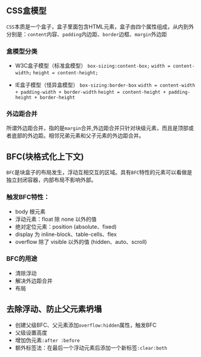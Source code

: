 ## CSS盒模型
`CSS`本质是一个盒子，盒子里面包含HTML元素，盒子由四个属性组成，从内到外分别是：`content`内容、`padding`内边距、`border`边框、`margin`外边距

### 盒模型分类
* W3C盒子模型（标准盒模型）
  `box-sizing:content-box;`
  `width = content-width;`
  `height = content-height;`

  

* IE盒子模型（怪异盒模型）
  `box-sizing:border-box`
  `width = content-width + padding-width + border-width`
  `height = content-height + padding-height + border-height`

### 外边距合并
所谓外边距合并，指的是`margin`合并,外边距合并只针对块级元素，而且是顶部或者底部的外边距。相邻兄弟元素和父子元素的外边距合并。

## BFC(块格式化上下文)
`BFC`是块盒子的布局发生，浮动互相交互的区域。具有`BFC`特性的元素可以看做是独立封闭容器，内部布局不影响外部。

### 触发BFC特性：
* body 根元素
* 浮动元素：float 除 none 以外的值
* 绝对定位元素：position (absolute、fixed)
* display 为 inline-block、table-cells、flex
* overflow 除了 visible 以外的值 (hidden、auto、scroll)

### BFC的用途
* 清除浮动
* 解决外边距合并
* 布局

## 去除浮动、防止父元素坍塌
* 创建父级BFC、父元素添加`overflow:hidden`属性，触发BFC
* 父级设置高度
* 增加伪元素`:after :before`
* 额外标签法：在最后一个浮动元素后添加一个新标签`:clear:both`